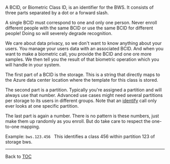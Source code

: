 A BCID, or Biometric Class ID, is an identifier for the BWS. It consists of
three parts separated by a dot or a forward slash.

A single BCID must correspond to one and only one person. Never enroll different
people with the same BCID or use the same BCID for different people! Doing so
will severely degrade recognition.

We care about data privacy, so we don't want to know anything about your users.
You manage your users data with an associated BCID. And when you want to make a
biometric call, you provide the BCID and one ore more samples. We then tell you
the result of that biometric operation which you will handle in your system.

The first part of a BCID is the storage. This is a string that directly maps to
the Azure data center location where the template for this class is stored.

The second part is a partition. Typically you're assigned a partition and will
always use that number. Advanced use cases might need several partitions per
storage to its users in different groups. Note that an [identify](./identify.md) call only ever
looks at one specific partition.

The last part is again a number. There is no pattern is these numbers, just make
them up randomly as you enroll. But do take care to respect the one-to-one
mapping.

Example: `bws.123.456`
This identifies a class 456 within partition 123 of storage bws.

---

Back to [TOC](./toc.md)